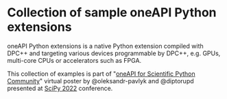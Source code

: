 # Collection of sample oneAPI Python extensions

oneAPI Python extensions is a native Python extension compiled with DPC++ and
targeting various devices programmable by DPC++, e.g. GPUs, multi-core CPUs or
accelerators such as FPGA.

This collection of examples is part of "[oneAPI for Scientific Python Community][poster]"
virtual poster by @oleksandr-pavlyk and @diptorupd presented at [SciPy 2022][scipy22] conference.

[poster]: https://intelpython.github.io/oneAPI-for-SciPy
[scipy22]: https://www.scipy2022.scipy.org/